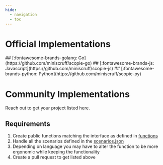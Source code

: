```yaml
---
hide:
  - navigation
  - toc
---
```


# Official Implementations

<div class="grid cards" markdown>
## [:fontawesome-brands-golang: Go](https://github.com/miniscruff/scopie-go)
## [:fontawesome-brands-js: Javascript](https://github.com/miniscruff/scopie-js)
## [:fontawesome-brands-python: Python](https://github.com/miniscruff/scopie-py)
</div>

# Community Implementations

Reach out to get your project listed here.

## Requirements

1. Create public functions matching the interface as defined in [functions](./specification/functions.md)
1. Handle all the scenarios defined in the [scenarios.json](https://github.com/miniscruff/scopie/blob/main/scenarios.json)
1. Depending on language you may have to alter the function to be more ergonomic while keeping the functionality
1. Create a pull request to get listed above
